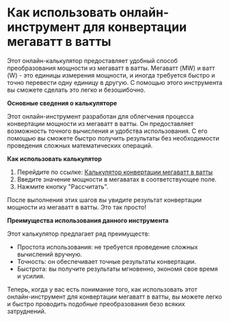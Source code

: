 Как использовать онлайн-инструмент для конвертации мегаватт в ватты
===================================================================

Этот онлайн-калькулятор предоставляет удобный способ преобразования мощности из мегаватт в ватты. Мегаватт (MW) и ватт (W) - это единицы измерения мощности, и иногда требуется быстро и точно перевести одну единицу в другую. С помощью этого инструмента вы сможете сделать это легко и безошибочно.

**Основные сведения о калькуляторе**

Этот онлайн-инструмент разработан для облегчения процесса конвертации мощности из мегаватт в ватты. Он предоставляет возможность точного вычисления и удобства использования. С его помощью вы сможете быстро получить результаты без необходимости проведения сложных математических операций.

**Как использовать калькулятор**

1. Перейдите по ссылке: [Калькулятор конвертации мегаватт в ватты](https://www.onlinecalculatorsfree.com/ru/convert/megawatts-to-watts.html)
2. Введите значение мощности в мегаватах в соответствующее поле.
3. Нажмите кнопку "Рассчитать".

После выполнения этих шагов вы увидите результат конвертации мощности из мегаватт в ватты. Это так просто!

**Преимущества использования данного инструмента**

Этот калькулятор предлагает ряд преимуществ:

- Простота использования: не требуется проведение сложных вычислений вручную.
- Точность: он обеспечивает точные результаты конвертации.
- Быстрота: вы получите результаты мгновенно, экономя свое время и усилия.

Теперь, когда у вас есть понимание того, как использовать этот онлайн-инструмент для конвертации мегаватт в ватты, вы можете легко и быстро проводить подобные преобразования безо всяких затруднений.